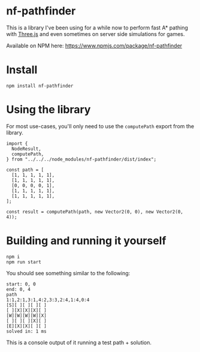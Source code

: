 # nf-pathfinder

This is a library I've been using for a while now to perform fast A* pathing with [Three.js](https://github.com/mrdoob/three.js) and even sometimes on server side simulations for games.

Available on NPM here: https://www.npmjs.com/package/nf-pathfinder

# Install

```
npm install nf-pathfinder
```

# Using the library

For most use-cases, you'll only need to use the `computePath` export from the library.

```
import {
  NodeResult,
  computePath,
} from "../../../node_modules/nf-pathfinder/dist/index";

const path = [
  [1, 1, 1, 1, 1],
  [1, 1, 1, 1, 1],
  [0, 0, 0, 0, 1],
  [1, 1, 1, 1, 1],
  [1, 1, 1, 1, 1],
];

const result = computePath(path, new Vector2(0, 0), new Vector2(0, 4));
```

# Building and running it yourself

```
npm i
npm run start
```

You should see something similar to the following:

```
start: 0, 0
end: 0, 4
path
1:1,2:1,3:1,4:2,3:3,2:4,1:4,0:4
[S][ ][ ][ ][ ]
[ ][X][X][X][ ]
[W][W][W][W][X]
[ ][ ][ ][X][ ]
[E][X][X][ ][ ]
solved in: 1 ms
```

This is a console output of it running a test path + solution.